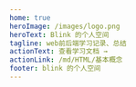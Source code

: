 ```yaml
---
home: true
heroImage: /images/logo.png
heroText: Blink 的个人空间
tagline: web前后端学习记录、总结
actionText: 查看学习文档 →
actionLink: /md/HTML/基本概念
footer: blink 的个人空间
---
```

